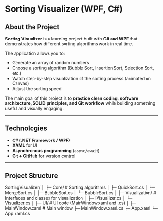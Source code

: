 # Sorting Visualizer (WPF, C#)

## About the Project
**Sorting Visualizer** is a learning project built with **C# and WPF** that demonstrates how different sorting algorithms work in real time.  

The application allows you to:
- Generate an array of random numbers
- Choose a sorting algorithm (Bubble Sort, Insertion Sort, Selection Sort, etc.)
- Watch step-by-step visualization of the sorting process (animated on Canvas)
- Adjust the sorting speed

The main goal of this project is to **practice clean coding, software architecture, SOLID principles, and Git workflow** while building something useful and visually engaging.

---

## Technologies
- **C# (.NET Framework / WPF)**
- **XAML** for UI
- **Asynchronous programming** (`async/await`)
- **Git + GitHub** for version control

---

## Project Structure

SortingVisualizer/
│
├─ Core/ # Sorting algorithms
│ ├─ QuickSort.cs
│ ├─ MergeSort.cs
│ ├─ BubbleSort.cs
│ └─ BubbleSort.cs
│
├─ Visualization/ # Interfaces and classes for visualization
│ ├─ IVisualizer.cs
│ └─ Visualizer.cs
│
├─ UI/ # UI code (MainWindow.xaml and .cs)
│
├─ MainWindow.xaml # Main window
├─ MainWindow.xaml.cs
├─ App.xaml
└─ App.xaml.cs
